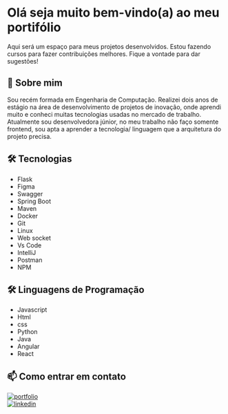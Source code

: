 # Olá seja muito bem-vindo(a) ao meu portifólio

Aqui será um espaço para meus projetos desenvolvidos.
Estou fazendo cursos para fazer contribuições melhores. 
Fique a vontade para dar sugestões!

## 🚀 Sobre mim

Sou recém formada em Engenharia de Computação. Realizei dois anos de estágio na área de desenvolvimento de projetos de inovação, onde aprendi muito e conheci muitas tecnologias usadas no mercado de trabalho. 
Atualmente sou desenvolvedora júnior, no meu trabalho não faço somente frontend, sou apta a aprender a tecnologia/ linguagem que a arquitetura do projeto precisa.

## 🛠 Tecnologias

* Flask
* Figma
* Swagger
* Spring Boot
* Maven
* Docker
* Git
* Linux
* Web socket
* Vs Code
* IntelliJ
* Postman
* NPM

## 🛠 Linguagens de Programação

* Javascript 
* Html
* css
* Python
* Java
* Angular
* React 

## 📫 Como entrar em contato

[![portfolio](https://img.shields.io/badge/my_portfolio-000?style=for-the-badge&logo=ko-fi&logoColor=white)](https://github.com/anneefraank)  
[![linkedin](https://img.shields.io/badge/linkedin-0A66C2?style=for-the-badge&logo=linkedin&logoColor=white)](https://www.linkedin.com/in/anne-frank-marques-865082120)

